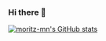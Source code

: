 ### Hi there 👋

[![moritz-mn's GitHub stats](https://github-readme-stats.vercel.app/api?username=moritz-mn)](https://github.com/anuraghazra/github-readme-stats)

<!--
**moritz-mn/moritz-mn** is a ✨ _special_ ✨ repository because its `README.md` (this file) appears on your GitHub profile.

Here are some ideas to get you started:

- 🔭 I’m currently working on ...
- 🌱 I’m currently learning ...
- 👯 I’m looking to collaborate on ...
- 🤔 I’m looking for help with ...
- 💬 Ask me about ...
- 📫 How to reach me: ...
- 😄 Pronouns: ...
- ⚡ Fun fact: ...
-->
